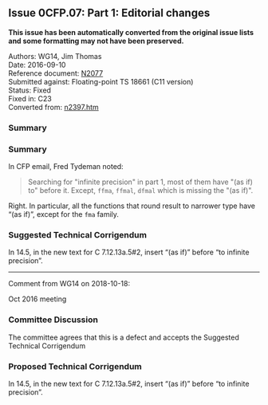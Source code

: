 ## Issue 0CFP.07: Part 1: Editorial changes

**This issue has been automatically converted from the original issue lists and some formatting may not have been preserved.**

Authors: WG14, Jim Thomas  
Date: 2016-09-10  
Reference document: [N2077](https://www.open-std.org/jtc1/sc22/wg14/www/docs/n2077.pdf)  
Submitted against: Floating-point TS 18661 (C11 version)  
Status: Fixed  
Fixed in: C23  
Converted from: [n2397.htm](https://www.open-std.org/jtc1/sc22/wg14/www/docs/n2397.htm)

### Summary

### Summary

In CFP email, Fred Tydeman noted:

> Searching for "infinite precision" in part 1, most of them have "(as if) to"
> before it. Except, `ffma`, `ffmal`, `dfmal` which is missing the "(as if)".

Right. In particular, all the functions that round result to narrower type have
“(as if)”, except for the `fma` family.

### Suggested Technical Corrigendum

In 14.5, in the new text for C 7.12.13a.5#2, insert “(as if)” before “to
infinite precision”.

---

Comment from WG14 on 2018-10-18:

Oct 2016 meeting

### Committee Discussion

The committee agrees that this is a defect and accepts the Suggested Technical
Corrigendum

### Proposed Technical Corrigendum

In 14.5, in the new text for C 7.12.13a.5#2, insert “(as if)” before “to
infinite precision”.

